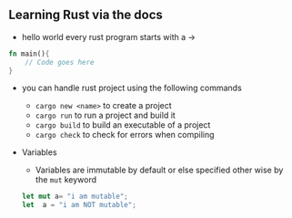 ## Learning Rust via the docs

- hello world every rust program starts with a ->

```rust
fn main(){
    // Code goes here
}
```

- you can handle rust project using the following commands

  - `cargo new <name>` to create a project
  - `cargo run` to run a project and build it
  - `cargo build` to build an executable of a project
  - `cargo check` to check for errors when compiling

- Variables
    - Variables are immutable by default or else specified other wise by the `mut` keyword
    ```rust
    let mut a= "i am mutable";
    let  a = "i am NOT mutable";
    ```
